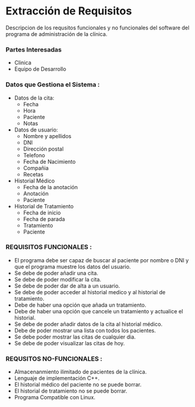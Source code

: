 # Extracción de Requisitos

Descripcion de los requsitos funcionales y no funcionales del software del programa de administración de la clínica.

### Partes Interesadas
- Clinica
- Equipo de Desarrollo

### Datos que Gestiona el Sistema :
- Datos de la cita:
  - Fecha
  - Hora
  - Paciente
  - Notas
- Datos de usuario:
  - Nombre y apellidos
  - DNI
  - Dirección postal
  - Telefono
  - Fecha de Nacimiento
  - Compañia
  - Recetas
- Historial Médico
  - Fecha de la anotación
  - Anotación
  - Paciente
- Historial de Tratamiento
  - Fecha de inicio
  - Fecha de parada
  - Tratamiento
  - Paciente


### REQUISITOS FUNCIONALES :
- El programa debe ser capaz de buscar al paciente por nombre o DNI y que el programa muestre los datos del usuario.
- Se debe de poder añadir una cita.
- Se debe de poder modificar la cita.
- Se debe de poder dar de alta a un usuario.
- Se debe de poder acceder al historial medico y al historial de tratamiento.
- Debe de haber una opción que añada un tratamiento.
- Debe de haber una opción que cancele un tratamiento y actualice el historial.
- Se debe de poder añadir datos de la cita al historial médico.
- Debe de poder mostrar una lista con todos los pacientes.
- Se debe poder mostrar las citas de cualquier dia.
- Se debe de poder visualizar las citas de hoy.

### REQUSITOS NO-FUNCIONALES :
- Almacenanmiento ilimitado de pacientes de la clínica.
- Lenguaje de implementación C++.
- El historial médico del paciente no se puede borrar.
- El historial de tratamiento no se puede borrar.
- Programa Compatible con Linux.

